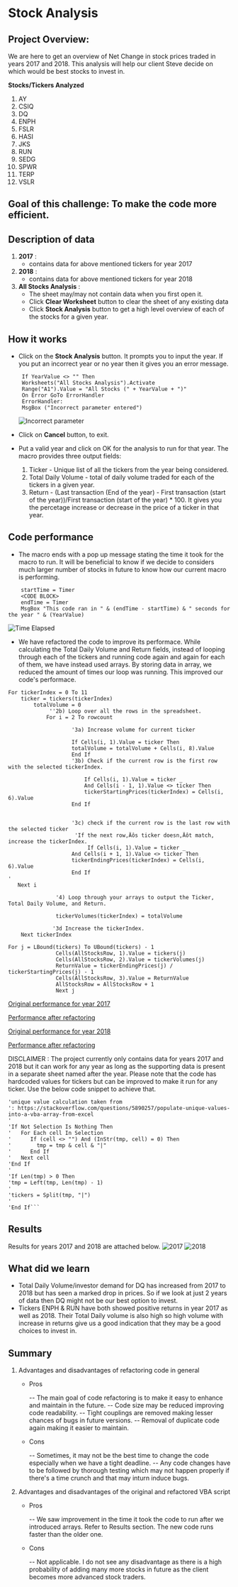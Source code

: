 # Stock Analysis
## Project Overview: 
We are here to get an overview of Net Change in stock prices traded in years 2017 and 2018. This analysis will help our client Steve decide on which would be best stocks to invest in.

**Stocks/Tickers Analyzed**
1. AY
2. CSIQ
3. DQ
4. ENPH
5. FSLR
6. HASI
7. JKS
8. RUN
9. SEDG
10. SPWR
11. TERP
12. VSLR

## Goal of this challenge: To make the code more efficient.

## Description of data
1. **2017**  :
   - contains data for above mentioned tickers for year 2017 
2. **2018**  :
   - contains data for above mentioned tickers for year 2018
3. **All Stocks Analysis**  :
   - The sheet may/may not contain data when you first open it. 
   - Click **Clear Worksheet** button to clear the sheet of any existing data
   - Click **Stock Analysis** button to get a high level overview of each of the stocks for a given year.
## How it works
- Click on the **Stock Analysis** button. It prompts you to input the year. If you put an incorrect year or no year then it gives you an error message.

   ```YearValue = InputBox("What year would you like to run the analysis on?") 
    If YearValue <> "" Then
    Worksheets("All Stocks Analysis").Activate
    Range("A1").Value = "All Stocks (" + YearValue + ")"
    On Error GoTo ErrorHandler
    ErrorHandler:
    MsgBox ("Incorrect parameter entered")
     ```
     
   ![Incorrect parameter](https://github.com/Pooja-boot-git/stocks-analysis/blob/main/Module2_Challenge/Images/Incorrect%20parameter.png)
- Click on **Cancel** button, to exit.
- Put a valid year and click on OK for the analysis to run for that year. The macro provides three output fields:
   1. Ticker - Unique list of all the tickers from the year being considered.
   2. Total Daily Volume - total of daily volume traded for each of the tickers in a given year. 
   3. Return -  (Last transaction (End of the year) - First transaction (start of the year))/First transaction (start of the year) * 100. It gives you the percetage increase or decrease in the price of a ticker in that year.

## Code performance 
- The macro ends with a pop up message stating the time it took for the macro to run. It will be beneficial to know if we decide to considers much larger number of stocks in future to know how our current macro is performing. 
```
    startTime = Timer
    <CODE BLOCK>
    endTime = Timer
    MsgBox "This code ran in " & (endTime - startTime) & " seconds for the year " & (YearValue)
 ```
![Time Elapsed](https://github.com/Pooja-boot-git/stocks-analysis/blob/main/Module2_Challenge/Images/Time%20Elapsed.png)

- We have refactored the code to improve its performace. While calculating the Total Daily Volume and Return fields, instead of looping through each of the tickers and running code again and again for each of them, we have instead used arrays. By storing data in array, we reduced the amount of times our loop was running. This improved our code's performace.

```
For tickerIndex = 0 To 11
    ticker = tickers(tickerIndex)
        totalVolume = 0
             ''2b) Loop over all the rows in the spreadsheet.
            For i = 2 To rowcount
    
                    '3a) Increase volume for current ticker
                    
                    If Cells(i, 1).Value = ticker Then
                    totalVolume = totalVolume + Cells(i, 8).Value
                    End If
                    '3b) Check if the current row is the first row with the selected tickerIndex.
            
                        If Cells(i, 1).Value = ticker _
                        And Cells(i - 1, 1).Value <> ticker Then
                        tickerStartingPrices(tickerIndex) = Cells(i, 6).Value
                    End If

                    
                    '3c) check if the current row is the last row with the selected ticker
                     'If the next row‚Äôs ticker doesn‚Äôt match, increase the tickerIndex.
                         If Cells(i, 1).Value = ticker _
                    And Cells(i + 1, 1).Value <> ticker Then
                    tickerEndingPrices(tickerIndex) = Cells(i, 6).Value
                    End If
'
   Next i

               '4) Loop through your arrays to output the Ticker, Total Daily Volume, and Return.

               tickerVolumes(tickerIndex) = totalVolume
               
              '3d Increase the tickerIndex.
    Next tickerIndex
    
For j = LBound(tickers) To UBound(tickers) - 1
               Cells(AllStocksRow, 1).Value = tickers(j)
               Cells(AllStocksRow, 2).Value = tickerVolumes(j)
               ReturnValue = tickerEndingPrices(j) / tickerStartingPrices(j) - 1
               Cells(AllStocksRow, 3).Value = ReturnValue
               AllStocksRow = AllStocksRow + 1
               Next j 
 ```
 
[Original performance for year 2017](https://github.com/Pooja-boot-git/stocks-analysis/blob/main/Module2_Challenge/Resources/green_stocks_2017.png)

[Performance after refactoring](https://github.com/Pooja-boot-git/stocks-analysis/blob/main/Module2_Challenge/Resources/VBA_Challenge_2017.png)

[Original performance for year 2018](https://github.com/Pooja-boot-git/stocks-analysis/blob/main/Module2_Challenge/Resources/green_stocks_2018.png)

[Performance after refactoring](https://github.com/Pooja-boot-git/stocks-analysis/blob/main/Module2_Challenge/Resources/VBA_Challenge_2018.png)

DISCLAIMER : The project currently only contains data for years 2017 and 2018 but it can work for any year as long as the supporting data is present in a separate sheet named after the year. Please note that the code has hardcoded values for tickers but can be improved to make it run for any ticker. Use the below code snippet to achieve that.
```
'unique value calculation taken from
': https://stackoverflow.com/questions/5890257/populate-unique-values-into-a-vba-array-from-excel
'
'If Not Selection Is Nothing Then
'   For Each cell In Selection
'      If (cell <> "") And (InStr(tmp, cell) = 0) Then
'        tmp = tmp & cell & "|"
'      End If
'   Next cell
'End If
'
'If Len(tmp) > 0 Then
'tmp = Left(tmp, Len(tmp) - 1)
'
'tickers = Split(tmp, "|")
'
'End If```
```

## Results
Results for years 2017 and 2018 are attached below.
![2017](https://github.com/Pooja-boot-git/stocks-analysis/blob/main/Module2_Challenge/Images/2017.png)
![2018](https://github.com/Pooja-boot-git/stocks-analysis/blob/main/Module2_Challenge/Images/2018.png)

## What did we learn
- Total Daily Volume/investor demand for DQ has increased from 2017 to 2018 but has seen a marked drop in prices. So if we look at just 2 years of data then DQ might not be our best option to invest.
- Tickers ENPH & RUN have both showed positive returns in year 2017 as well as 2018. Their Total Daily volume is also high so high volume with increase in returns give us a good indication that they may be a good choices to invest in.

## Summary
1. Advantages and disadvantages of refactoring code in general
   - Pros
   
      -- The main goal of code refactoring is to make it easy to enhance and maintain in the future.
      -- Code size may be reduced improving code readability.
      -- Tight couplings are removed making lesser chances of bugs in future versions.
      -- Removal of duplicate code again making it easier to maintain.
   
   - Cons
      
      -- Sometimes, it may not be the best time to change the code especially when we have a tight deadline.
      -- Any code changes have to be followed by thorough testing which may not happen properly if there's a time crunch and that may inturn induce bugs.
      
2. Advantages and disadvantages of the original and refactored VBA script 

   - Pros
   
      -- We saw improvement in the time it took the code to run after we introduced arrays. Refer to Results section. The new code runs faster than the older one.
      
   - Cons
      
      -- Not applicable. I do not see any disadvantage as there is a high probability of adding many more stocks in future as the client becomes more advanced              stock traders. 
